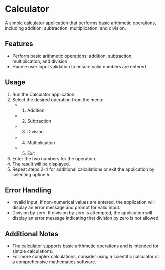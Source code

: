 # Calculator

A simple calculator application that performs basic arithmetic operations, including addition, subtraction, multiplication, and division.

## Features

* Perform basic arithmetic operations: addition, subtraction, multiplication, and division
* Handle user input validation to ensure valid numbers are entered

## Usage

1. Run the Calculator application.
2. Select the desired operation from the menu:
   - 1. Addition
   - 2. Subtraction
   - 3. Division
   - 4. Multiplication
   - 5. Exit
3. Enter the two numbers for the operation.
4. The result will be displayed.
5. Repeat steps 2-4 for additional calculations or exit the application by selecting option 5.

## Error Handling

* Invalid input: If non-numerical values are entered, the application will display an error message and prompt for valid input.
* Division by zero: If division by zero is attempted, the application will display an error message indicating that division by zero is not allowed.

## Additional Notes

* The calculator supports basic arithmetic operations and is intended for simple calculations.
* For more complex calculations, consider using a scientific calculator or a comprehensive mathematics software.
